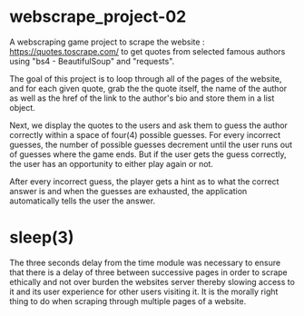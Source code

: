 # webscrape_project-02

A webscraping game project to scrape the website : https://quotes.toscrape.com/ to get quotes from selected famous authors using "bs4 - BeautifulSoup" and "requests".

The goal of this project is to loop through all of the pages of the website, and for each given quote, grab the the quote itself, the name of the author as well as the href of the link to the author's bio and store them in a list object.

Next, we display the quotes to the users and ask them to guess the author correctly within a space of four(4) possible guesses. For every incorrect guesses, the number of possible guesses decrement until the user runs out of guesses where the game ends. But if the user gets the guess correctly, the user has an opportunity to either play again or not.

After every incorrect guess, the player gets a hint as to what the correct answer is and when the guesses are exhausted, the application automatically tells the user the answer.

# sleep(3)

The three seconds delay from the time module was necessary to ensure that there is a delay of three between successive pages in order to scrape ethically and not over burden the websites server thereby slowing access to it and its user experience for other users visiting it. It is the morally right thing to do when scraping through multiple pages of a website.
